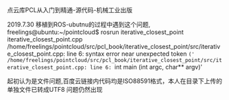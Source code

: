 点云库PCL从入门到精通-源代码-机械工业出版

2019.7.30
移植到ROS-ubutnu的过程中遇到这个问题,
freelings@ubuntu:~/pointcloud$ rosrun iterative_closest_point iterative_closest_point.cpp 
/home/freelings/pointcloud/src/pcl_book/iterative_closest_point/src/iterative_closest_point.cpp: line 6: syntax error near unexpected token `('
/home/freelings/pointcloud/src/pcl_book/iterative_closest_point/src/iterative_closest_point.cpp: line 6: `int main (int argc, char** argv)'

起初认为是文件问题,百度云链接内代码均是ISO88591格式，本人在目录下上传的单独文件已转成UTF8
问题仍然出现


